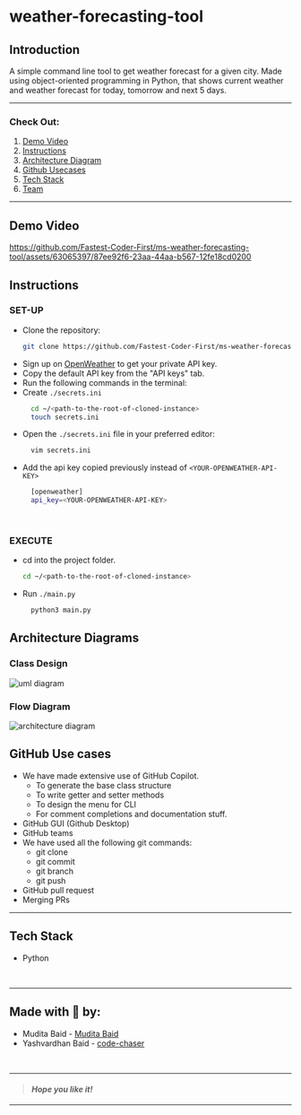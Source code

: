 
# weather-forecasting-tool &nbsp;
## Introduction 
A simple command line tool to get weather forecast for a given city. Made using object-oriented programming in Python, that shows current weather and weather forecast for today, tomorrow and next 5 days.
___
### Check Out:
1. [Demo Video](#demo-video)
1. [Instructions](#instructions)
2. [Architecture Diagram](#architecture-diagram)
3. [Github Usecases](#github-use-cases)
5. [Tech Stack](#tech-stack)
6. [Team](#made-with--by)
___

## Demo Video

https://github.com/Fastest-Coder-First/ms-weather-forecasting-tool/assets/63065397/87ee92f6-23aa-44aa-b567-12fe18cd0200


## Instructions
### SET-UP
- Clone the repository:
    ```bash
    git clone https://github.com/Fastest-Coder-First/ms-weather-forecasting-tool.git
    ```
- Sign up on [OpenWeather](https://home.openweathermap.org/) to get your private API key.
- Copy the default API key from the "API keys" tab.
- Run the following commands in the terminal:
- Create `./secrets.ini`
  ```bash
    cd ~/<path-to-the-root-of-cloned-instance>
    touch secrets.ini
  ```
- Open the `./secrets.ini` file in your preferred editor:
  ```bash
    vim secrets.ini
  ```
- Add the api key copied previously instead of `<YOUR-OPENWEATHER-API-KEY>`
  ```bash
    [openweather]
    api_key=<YOUR-OPENWEATHER-API-KEY>
  ```
<br>

### EXECUTE
- cd into the project folder.
  ```bash
  cd ~/<path-to-the-root-of-cloned-instance>
  ```
- Run `./main.py`
  ```bash
    python3 main.py
  ```

## Architecture Diagrams

### Class Design
![uml diagram](https://github.com/Fastest-Coder-First/ms-weather-forecasting-tool/assets/63065397/1fe92616-5aa4-4392-a1b3-f02a0e526811)

### Flow Diagram
![architecture diagram](https://github.com/Fastest-Coder-First/ms-weather-forecasting-tool/assets/63065397/3a4c3713-68d2-4ff7-a04d-9ba2d22be117)



## GitHub Use cases
- We have made extensive use of GitHub Copilot.
    - To generate the base class structure
    - To write getter and setter methods
    - To design the menu for CLI
    - For comment completions and documentation stuff.
- GitHub GUI (Github Desktop)
- GitHub teams
- We have used all the following git commands:
    - git clone
    - git commit
    - git branch
    - git push
- GitHub pull request
- Merging PRs


___
## Tech Stack
- Python


<br>

___




## Made with 🤍 by:

- Mudita Baid - [Mudita Baid](https://github.com/muditabaid)
- Yashvardhan Baid - [code-chaser](https://github.com/code-chaser)


<br>

___
> #### _*Hope you like it!*_
___
